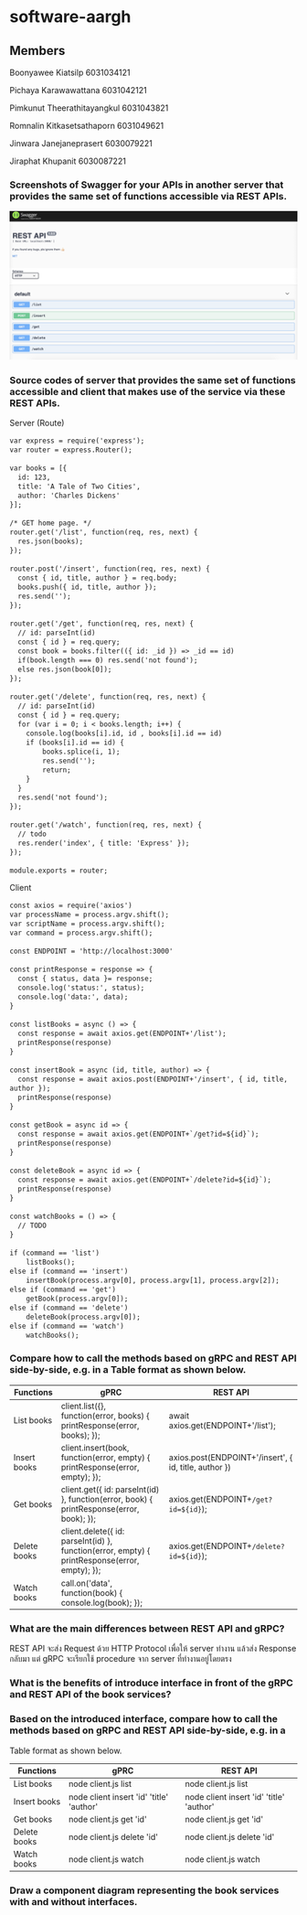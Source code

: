 # software-aargh

## Members

Boonyawee Kiatsilp 6031034121

Pichaya Karawawattana 6031042121

Pimkunut Theerathitayangkul 6031043821

Romnalin Kitkasetsathaporn 6031049621

Jinwara Janejaneprasert 6030079221

Jiraphat Khupanit 6030087221

### Screenshots of Swagger for your APIs in another server that provides the same set of functions accessible via REST APIs.

<img src="./Swagger API.png">

### Source codes of server that provides the same set of functions accessible and client that makes use of the service via these REST APIs.

Server (Route)
```
var express = require('express');
var router = express.Router();

var books = [{
  id: 123,
  title: 'A Tale of Two Cities',
  author: 'Charles Dickens'
}];

/* GET home page. */
router.get('/list', function(req, res, next) {
  res.json(books);
});

router.post('/insert', function(req, res, next) {
  const { id, title, author } = req.body;
  books.push({ id, title, author });
  res.send('');
});

router.get('/get', function(req, res, next) {
  // id: parseInt(id)
  const { id } = req.query;
  const book = books.filter(({ id: _id }) => _id == id)
  if(book.length === 0) res.send('not found');
  else res.json(book[0]);
});

router.get('/delete', function(req, res, next) {
  // id: parseInt(id)
  const { id } = req.query;
  for (var i = 0; i < books.length; i++) {
    console.log(books[i].id, id , books[i].id == id)
    if (books[i].id == id) {
        books.splice(i, 1);
        res.send('');
        return;
    }
  }
  res.send('not found');
});

router.get('/watch', function(req, res, next) {
  // todo
  res.render('index', { title: 'Express' });
});

module.exports = router;
```
Client
```
const axios = require('axios')
var processName = process.argv.shift();
var scriptName = process.argv.shift();
var command = process.argv.shift();

const ENDPOINT = 'http://localhost:3000'

const printResponse = response => {
  const { status, data }= response;
  console.log('status:', status);
  console.log('data:', data);
}

const listBooks = async () => {
  const response = await axios.get(ENDPOINT+'/list');
  printResponse(response)
}

const insertBook = async (id, title, author) => {
  const response = await axios.post(ENDPOINT+'/insert', { id, title, author });
  printResponse(response)
}

const getBook = async id => {
  const response = await axios.get(ENDPOINT+`/get?id=${id}`);
  printResponse(response)
}

const deleteBook = async id => {
  const response = await axios.get(ENDPOINT+`/delete?id=${id}`);
  printResponse(response)
}

const watchBooks = () => {
  // TODO
}

if (command == 'list')
    listBooks();
else if (command == 'insert')
    insertBook(process.argv[0], process.argv[1], process.argv[2]);
else if (command == 'get')
    getBook(process.argv[0]);
else if (command == 'delete')
    deleteBook(process.argv[0]);
else if (command == 'watch')
    watchBooks();
```

### Compare how to call the methods based on gRPC and REST API side-by-side, e.g. in a Table format as shown below.

| Functions  | gPRC | REST API |
| ------------- | ------------- | ------------- |
| List books | client.list({}, function(error, books) { printResponse(error, books); }); | await axios.get(ENDPOINT+'/list'); |
| Insert books | client.insert(book, function(error, empty) { printResponse(error, empty); }); | axios.post(ENDPOINT+'/insert', { id, title, author }) |
| Get books | client.get({ id: parseInt(id) }, function(error, book) { printResponse(error, book); }); | axios.get(ENDPOINT+`/get?id=${id}`); |
| Delete books | client.delete({ id: parseInt(id) }, function(error, empty) { printResponse(error, empty); }); | axios.get(ENDPOINT+`/delete?id=${id}`); |
| Watch books | call.on('data', function(book) { console.log(book); }); |

### What are the main differences between REST API and gRPC?

REST API จะส่ง Request ด้วย HTTP Protocol เพื่อให้ server ทำงาน แล้วส่ง Response กลับมา
แต่ gRPC จะเรียกใช้ procedure จาก server ที่ทำงานอยู่โดยตรง

### What is the benefits of introduce interface in front of the gRPC and REST API of the book services?



### Based on the introduced interface, compare how to call the methods based on gRPC and REST API side-by-side, e.g. in a
Table format as shown below.

| Functions  | gPRC | REST API |
| ------------- | ------------- | ------------- |
| List books | node client.js list | node client.js list |
| Insert books | node client insert 'id' 'title' 'author' | node client insert 'id' 'title' 'author' |
| Get books | node client.js get 'id' | node client.js get 'id' |
| Delete books | node client.js delete 'id' | node client.js delete 'id' | 
| Watch books | node client.js watch | node client.js watch |

### Draw a component diagram representing the book services with and without interfaces.

